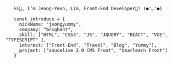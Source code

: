        Hi👋, I’m Jeong-Yeon, Lim, Front-End Developer🌱! (●'◡'●)

       const introduce = { 
         nickName: "jeongyummy",
         company: "brighant",
         skill: ["HTML", "CSS3", "JS", "JQUERY", "REACT", "VUE", "TYPESCRIPT" ],
         interest: ["Front-End", "Travel", "Blog", "Yummy"],
         project: ["saucelive 2.0 CMS Front", "bearlearn Front"]
       }
